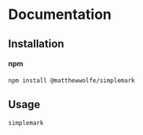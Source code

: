 # Documentation

## Installation

#### npm

```
npm install @matthewwolfe/simplemark
```

## Usage

```
simplemark
```
